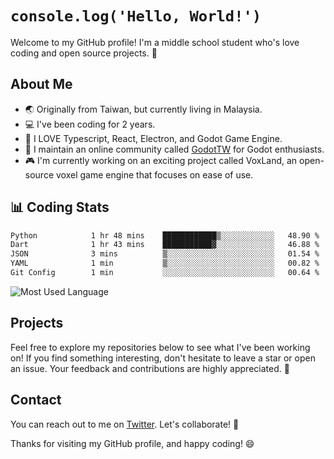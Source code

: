 # `console.log('Hello, World!')`

Welcome to my GitHub profile! I'm a middle school student who's love coding and open source projects. 🚀

## About Me
- 🌏 Originally from Taiwan, but currently living in Malaysia.
- 💻 I've been coding for 2 years.
- 🔧 I LOVE Typescript, React, Electron, and Godot Game Engine.
- 💬 I maintain an online community called [GodotTW](https://discord.com/fuTtQMaxZ2) for Godot enthusiasts.
- 🎮 I'm currently working on an exciting project called VoxLand, an open-source voxel game engine that focuses on ease of use.

## 📊 Coding Stats

<!--START_SECTION:waka-->

```txt
Python            1 hr 48 mins    ████████████▒░░░░░░░░░░░░   48.90 %
Dart              1 hr 43 mins    ███████████▓░░░░░░░░░░░░░   46.88 %
JSON              3 mins          ▒░░░░░░░░░░░░░░░░░░░░░░░░   01.54 %
YAML              1 min           ▒░░░░░░░░░░░░░░░░░░░░░░░░   00.82 %
Git Config        1 min           ░░░░░░░░░░░░░░░░░░░░░░░░░   00.64 %
```

<!--END_SECTION:waka-->
![Most Used Language](https://github-readme-stats.vercel.app/api/top-langs/?username=MeBadDev&layout=compact&theme=radical)

## Projects

Feel free to explore my repositories below to see what I've been working on! If you find something interesting, don't hesitate to leave a star or open an issue. Your feedback and contributions are highly appreciated. 🌟

## Contact

You can reach out to me on [Twitter](https://twitter.com/mebaddev). Let's collaborate! 🚀

Thanks for visiting my GitHub profile, and happy coding! 😄
